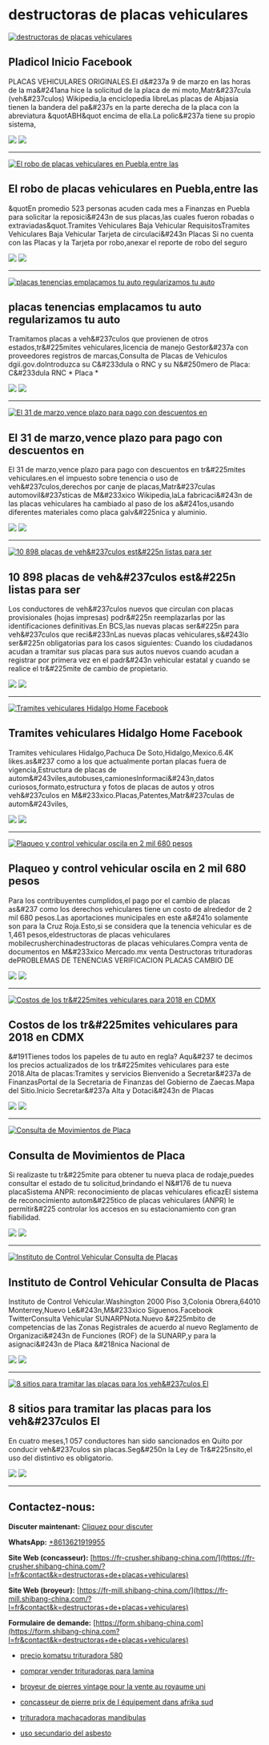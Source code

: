 # destructoras de placas vehiculares

<a href="https://swt.shibang-china.com/?l=fr&img&k=destructoras+de+placas+vehiculares" target="_blank">![destructoras de placas vehiculares](http://static.shibang-china.com/all-800x300/382.jpg)</a>

## Pladicol Inicio Facebook
PLACAS VEHICULARES ORIGINALES.El d&#237a 9 de marzo en las horas de la ma&#241ana hice la solicitud de la placa de mi moto,Matr&#237cula (veh&#237culos) Wikipedia,la enciclopedia libreLas placas de Abjasia tienen la bandera del pa&#237s en la parte derecha de la placa con la abreviatura &quotABH&quot encima de ella.La polic&#237a tiene su propio sistema,


<a href="https://whatsapp.shibangsoft.com/WhatsApp.php" target="_blank" title="WhatsApp">![](http://static.shibang-china.com/icon/whatsapp.png)</a> <a href="https://swt.shibang-china.com/?l=fr&icon&k=destructoras+de+placas+vehiculares" target="_blank">![](http://static.shibang-china.com/icon/chat-fr.png)</a>

---

<a href="https://swt.shibang-china.com/?l=fr&img&k=destructoras+de+placas+vehiculares" target="_blank">![El robo de placas vehiculares en Puebla,entre las](http://static.shibang-china.com/all-800x300/533.jpg)</a>

## El robo de placas vehiculares en Puebla,entre las
&quotEn promedio 523 personas acuden cada mes a Finanzas en Puebla para solicitar la reposici&#243n de sus placas,las cuales fueron robadas o extraviadas&quot.Tramites Vehiculares Baja Vehicular RequisitosTramites Vehiculares Baja Vehicular Tarjeta de circulaci&#243n Placas Si no cuenta con las Placas y la Tarjeta por robo,anexar el reporte de robo del seguro


<a href="https://whatsapp.shibangsoft.com/WhatsApp.php" target="_blank" title="WhatsApp">![](http://static.shibang-china.com/icon/whatsapp.png)</a> <a href="https://swt.shibang-china.com/?l=fr&icon&k=destructoras+de+placas+vehiculares" target="_blank">![](http://static.shibang-china.com/icon/chat-fr.png)</a>

---

<a href="https://swt.shibang-china.com/?l=fr&img&k=destructoras+de+placas+vehiculares" target="_blank">![placas tenencias emplacamos tu auto regularizamos tu auto](http://static.shibang-china.com/all-800x300/1232.jpg)</a>

## placas tenencias emplacamos tu auto regularizamos tu auto
Tramitamos placas a veh&#237culos que provienen de otros estados,tr&#225mites vehiculares,licencia de manejo Gestor&#237a con proveedores registros de marcas,Consulta de Placas de Vehiculos dgii.gov.doIntroduzca su C&#233dula o RNC y su N&#250mero de Placa: C&#233dula RNC * Placa *


<a href="https://whatsapp.shibangsoft.com/WhatsApp.php" target="_blank" title="WhatsApp">![](http://static.shibang-china.com/icon/whatsapp.png)</a> <a href="https://swt.shibang-china.com/?l=fr&icon&k=destructoras+de+placas+vehiculares" target="_blank">![](http://static.shibang-china.com/icon/chat-fr.png)</a>

---

<a href="https://swt.shibang-china.com/?l=fr&img&k=destructoras+de+placas+vehiculares" target="_blank">![El 31 de marzo,vence plazo para pago con descuentos en](http://static.shibang-china.com/all-800x300/484.jpg)</a>

## El 31 de marzo,vence plazo para pago con descuentos en
El 31 de marzo,vence plazo para pago con descuentos en tr&#225mites vehiculares.en el impuesto sobre tenencia o uso de veh&#237culos,derechos por canje de placas,Matr&#237culas automovil&#237sticas de M&#233xico Wikipedia,laLa fabricaci&#243n de las placas vehiculares ha cambiado al paso de los a&#241os,usando diferentes materiales como placa galv&#225nica y aluminio.


<a href="https://whatsapp.shibangsoft.com/WhatsApp.php" target="_blank" title="WhatsApp">![](http://static.shibang-china.com/icon/whatsapp.png)</a> <a href="https://swt.shibang-china.com/?l=fr&icon&k=destructoras+de+placas+vehiculares" target="_blank">![](http://static.shibang-china.com/icon/chat-fr.png)</a>

---

<a href="https://swt.shibang-china.com/?l=fr&img&k=destructoras+de+placas+vehiculares" target="_blank">![10 898 placas de veh&#237culos est&#225n listas para ser](http://static.shibang-china.com/all-800x300/81.jpg)</a>

## 10 898 placas de veh&#237culos est&#225n listas para ser
Los conductores de veh&#237culos nuevos que circulan con placas provisionales (hojas impresas) podr&#225n reemplazarlas por las identificaciones definitivas.En BCS,las nuevas placas ser&#225n para veh&#237culos que reci&#233nLas nuevas placas vehiculares,s&#243lo ser&#225n obligatorias para los casos siguientes: Cuando los ciudadanos acudan a tramitar sus placas para sus autos nuevos cuando acudan a registrar por primera vez en el padr&#243n vehicular estatal y cuando se realice el tr&#225mite de cambio de propietario.


<a href="https://whatsapp.shibangsoft.com/WhatsApp.php" target="_blank" title="WhatsApp">![](http://static.shibang-china.com/icon/whatsapp.png)</a> <a href="https://swt.shibang-china.com/?l=fr&icon&k=destructoras+de+placas+vehiculares" target="_blank">![](http://static.shibang-china.com/icon/chat-fr.png)</a>

---

<a href="https://swt.shibang-china.com/?l=fr&img&k=destructoras+de+placas+vehiculares" target="_blank">![Tramites vehiculares Hidalgo Home Facebook](http://static.shibang-china.com/all-800x300/1265.jpg)</a>

## Tramites vehiculares Hidalgo Home Facebook
Tramites vehiculares Hidalgo,Pachuca De Soto,Hidalgo,Mexico.6.4K likes.as&#237 como a los que actualmente portan placas fuera de vigencia,Estructura de placas de autom&#243viles,autobuses,camionesInformaci&#243n,datos curiosos,formato,estructura y fotos de placas de autos y otros veh&#237culos en M&#233xico.Placas,Patentes,Matr&#237culas de autom&#243viles,


<a href="https://whatsapp.shibangsoft.com/WhatsApp.php" target="_blank" title="WhatsApp">![](http://static.shibang-china.com/icon/whatsapp.png)</a> <a href="https://swt.shibang-china.com/?l=fr&icon&k=destructoras+de+placas+vehiculares" target="_blank">![](http://static.shibang-china.com/icon/chat-fr.png)</a>

---

<a href="https://swt.shibang-china.com/?l=fr&img&k=destructoras+de+placas+vehiculares" target="_blank">![Plaqueo y control vehicular oscila en 2 mil 680 pesos](http://static.shibang-china.com/all-800x300/97.jpg)</a>

## Plaqueo y control vehicular oscila en 2 mil 680 pesos
Para los contribuyentes cumplidos,el pago por el cambio de placas as&#237 como los derechos vehiculares tiene un costo de alrededor de 2 mil 680 pesos.Las aportaciones municipales en este a&#241o solamente son para la Cruz Roja.Esto,si se considera que la tenencia vehicular es de 1,461 pesos,eldestructoras de placas vehiculares mobilecrusherchinadestructoras de placas vehiculares.Compra venta de documentos en M&#233xico Mercado.mx venta Destructoras trituradoras dePROBLEMAS DE TENENCIAS VERIFICACION PLACAS CAMBIO DE


<a href="https://whatsapp.shibangsoft.com/WhatsApp.php" target="_blank" title="WhatsApp">![](http://static.shibang-china.com/icon/whatsapp.png)</a> <a href="https://swt.shibang-china.com/?l=fr&icon&k=destructoras+de+placas+vehiculares" target="_blank">![](http://static.shibang-china.com/icon/chat-fr.png)</a>

---

<a href="https://swt.shibang-china.com/?l=fr&img&k=destructoras+de+placas+vehiculares" target="_blank">![Costos de los tr&#225mites vehiculares para 2018 en CDMX](http://static.shibang-china.com/all-800x300/319.jpg)</a>

## Costos de los tr&#225mites vehiculares para 2018 en CDMX
&#191Tienes todos los papeles de tu auto en regla? Aqu&#237 te decimos los precios actualizados de los tr&#225mites vehiculares para este 2018.Alta de placas:Tramites y servicios Bienvenido a Secretar&#237a de FinanzasPortal de la Secretaria de Finanzas del Gobierno de Zaecas.Mapa del Sitio.Inicio Secretar&#237a Alta y Dotaci&#243n de Placas


<a href="https://whatsapp.shibangsoft.com/WhatsApp.php" target="_blank" title="WhatsApp">![](http://static.shibang-china.com/icon/whatsapp.png)</a> <a href="https://swt.shibang-china.com/?l=fr&icon&k=destructoras+de+placas+vehiculares" target="_blank">![](http://static.shibang-china.com/icon/chat-fr.png)</a>

---

<a href="https://swt.shibang-china.com/?l=fr&img&k=destructoras+de+placas+vehiculares" target="_blank">![Consulta de Movimientos de Placa](http://static.shibang-china.com/all-800x300/64.jpg)</a>

## Consulta de Movimientos de Placa
Si realizaste tu tr&#225mite para obtener tu nueva placa de rodaje,puedes consultar el estado de tu solicitud,brindando el N&#176 de tu nueva placaSistema ANPR: reconocimiento de placas vehiculares eficazEl sistema de reconocimiento autom&#225tico de placas vehiculares (ANPR) le permitir&#225 controlar los accesos en su estacionamiento con gran fiabilidad.


<a href="https://whatsapp.shibangsoft.com/WhatsApp.php" target="_blank" title="WhatsApp">![](http://static.shibang-china.com/icon/whatsapp.png)</a> <a href="https://swt.shibang-china.com/?l=fr&icon&k=destructoras+de+placas+vehiculares" target="_blank">![](http://static.shibang-china.com/icon/chat-fr.png)</a>

---

<a href="https://swt.shibang-china.com/?l=fr&img&k=destructoras+de+placas+vehiculares" target="_blank">![Instituto de Control Vehicular Consulta de Placas](http://static.shibang-china.com/all-800x300/1445.jpg)</a>

## Instituto de Control Vehicular Consulta de Placas
Instituto de Control Vehicular.Washington 2000 Piso 3,Colonia Obrera,64010 Monterrey,Nuevo Le&#243n,M&#233xico Siguenos.Facebook TwitterConsulta Vehicular SUNARPNota.Nuevo &#225mbito de competencias de las Zonas Registrales de acuerdo al nuevo Reglamento de Organizaci&#243n de Funciones (ROF) de la SUNARP,y para la asignaci&#243n de Placa &#218nica Nacional de


<a href="https://whatsapp.shibangsoft.com/WhatsApp.php" target="_blank" title="WhatsApp">![](http://static.shibang-china.com/icon/whatsapp.png)</a> <a href="https://swt.shibang-china.com/?l=fr&icon&k=destructoras+de+placas+vehiculares" target="_blank">![](http://static.shibang-china.com/icon/chat-fr.png)</a>

---

<a href="https://swt.shibang-china.com/?l=fr&img&k=destructoras+de+placas+vehiculares" target="_blank">![8 sitios para tramitar las placas para los veh&#237culos El](http://static.shibang-china.com/all-800x300/1531.jpg)</a>

## 8 sitios para tramitar las placas para los veh&#237culos El
En cuatro meses,1 057 conductores han sido sancionados en Quito por conducir veh&#237culos sin placas.Seg&#250n la Ley de Tr&#225nsito,el uso del distintivo es obligatorio.

<a href="https://whatsapp.shibangsoft.com/WhatsApp.php" target="_blank" title="WhatsApp">![](http://static.shibang-china.com/icon/whatsapp.png)</a> <a href="https://swt.shibang-china.com/?l=fr&icon&k=destructoras+de+placas+vehiculares" target="_blank">![](http://static.shibang-china.com/icon/chat-fr.png)</a>

---
## Contactez-nous:

**Discuter maintenant:** [Cliquez pour discuter](https://swt.shibang-china.com?l=fr&contact&k=destructoras+de+placas+vehiculares)

**WhatsApp:**  [+8613621919955](https://whatsapp.shibangsoft.com/WhatsApp.php)

**Site Web (concasseur):** [https://fr-crusher.shibang-china.com/](https://fr-crusher.shibang-china.com/?l=fr&contact&k=destructoras+de+placas+vehiculares)

**Site Web (broyeur):** [https://fr-mill.shibang-china.com/](https://fr-mill.shibang-china.com/?l=fr&contact&k=destructoras+de+placas+vehiculares)

**Formulaire de demande:** [https://form.shibang-china.com](https://form.shibang-china.com?l=fr&contact&k=destructoras+de+placas+vehiculares)

* [precio komatsu trituradora 580](../64/precio%20komatsu%20trituradora%20580.md)

* [comprar vender trituradoras para lamina](../63/comprar%20vender%20trituradoras%20para%20lamina.md)

* [broyeur de pierres vintage pour la vente au royaume uni](../62/broyeur%20de%20pierres%20vintage%20pour%20la%20vente%20au%20royaume%20uni.md)

* [concasseur de pierre prix de l équipement dans afrika sud](../61/concasseur%20de%20pierre%20prix%20de%20l%20%C3%A9quipement%20dans%20afrika%20sud.md)

* [trituradora machacadoras mandibulas](../62/trituradora%20machacadoras%20mandibulas.md)

* [uso secundario del asbesto](../64/uso%20secundario%20del%20asbesto.md)